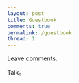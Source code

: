 ```yaml
---
layout: post
title: Guestbook
comments: true
permalink: /guestbook
thread: 1
---
```


Leave comments.

Talk。
